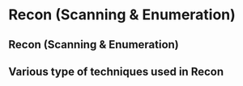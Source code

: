 # Recon (Scanning & Enumeration)

## Recon (Scanning & Enumeration)

## Various type of techniques used in Recon <a href="#various-type-of-techniques-used-in-recon" id="various-type-of-techniques-used-in-recon"></a>

​

​
